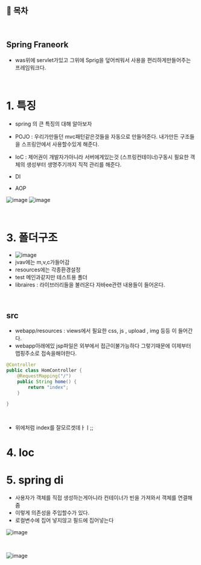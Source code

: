 ## 🔖 목차


<br/>

## Spring Franeork
- was위에 servlet가있고 그위에 Sprig을 덮어씌워서 사용을 편리하게만들어주는 프레임워크다.


<br/>

# 1. 특징
- spring 의 큰 특징의 대해 알아보자

- POJO : 우리가만들던 mvc패턴같은것들을 자동으로 만들어준다. 내가만든 구조들을 스프링안에서 사용할수있게 해준다.
- IoC : 제어권이 개발자가아니라 서버에게있는것 (스프링컨테이너)구동시 필요한 객체의 생성부터 생명주기까지 직적 관리를 해준다.
- DI
- AOP

![image](https://github.com/inhoru/TIL/assets/126074577/ccc692c9-4882-4a56-a509-edc898f01776)
![image](https://github.com/inhoru/TIL/assets/126074577/b629ca91-7fce-4cf1-8f10-518bb710edc3)

<br/>




# 3. 폴더구조
- ![image](https://github.com/inhoru/TIL/assets/126074577/8a09d5e8-46b0-428a-a6a4-23d80051b566)
- jvav에는 m,v,c가들어감
- resources에는 각종환경설정
- test 메인과같지만 테스트용 폴더
- libraires : 라이브러리들을 불러온다 자바ee관련 내용들이 들어온다.

<br/>

## src
- webapp/resources : views에서 필요한 css, js , upload , img 등등 이 들어간다.
- webapp아래에있  jsp파일은 외부에서 접근이불가능하다 그렇기때문에 이제부터 맵핑주소로 접속을해야한다.


```java
@Controller
public class HomController {
	@RequestMapping("/")
	public String home() {
		return "index";
	}

}
```

<br/>

- 위에처럼 index를  잘모르겟데ㅏㅣ;;

# 4. loc 






# 5. spring di
- 사용자가 객체를 직접 생성하는게아니라 컨테이너가 빈을 가져와서 객체를 연결해줌
- 이렇게 의존성을 주입할수가 있다.
- 로컬변수에 집어 넣지않고 필드에 집어넣는다

![image](https://github.com/inhoru/TIL/assets/126074577/b4709eaa-cf10-41bc-8333-7b6b60a2fab6)

<br/>

![image](https://github.com/inhoru/TIL/assets/126074577/e343765c-ea0a-458c-ac30-3e9b916330d2)





